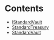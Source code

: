 

# Contents
- [IStandardVault](IStandardVault.sol/interface.IStandardVault.md)
- [StandardTreasury](StandardTreasury.sol/contract.StandardTreasury.md)
- [StandardVault](StandardVault.sol/contract.StandardVault.md)
